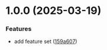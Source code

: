 # 1.0.0 (2025-03-19)


### Features

* add feature set ([159a607](https://github.com/Careville/nestjs-mailer/commit/159a607ead4a6e4ab010f23594ba5730d0c253df))
